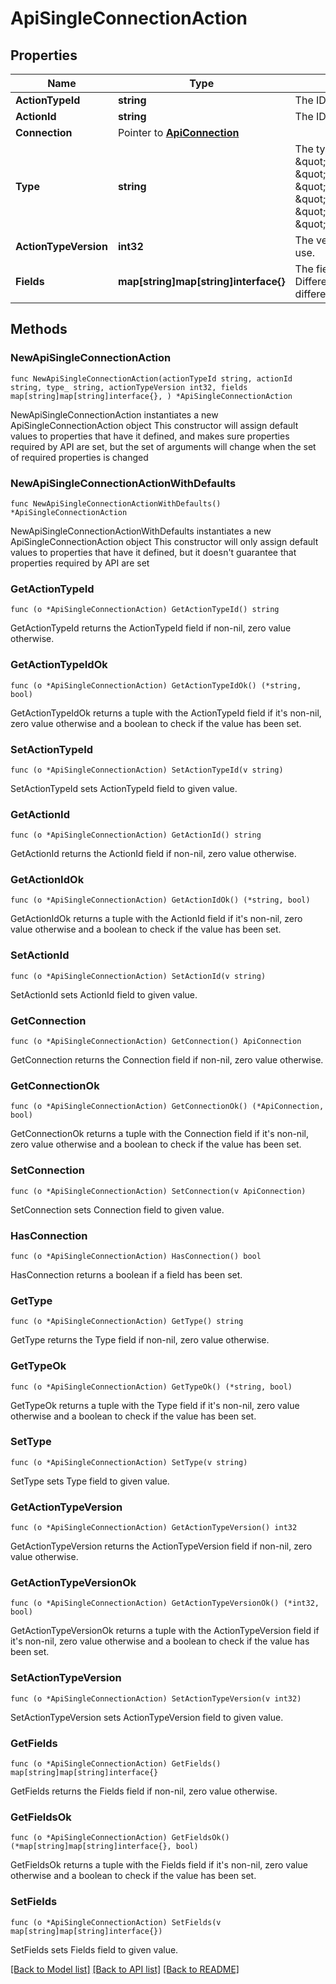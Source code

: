 # ApiSingleConnectionAction

## Properties

Name | Type | Description | Notes
------------ | ------------- | ------------- | -------------
**ActionTypeId** | **string** | The ID of the actionType to use. | 
**ActionId** | **string** | The ID for this action. | 
**Connection** | Pointer to [**ApiConnection**](ApiConnection.md) |  | [optional] 
**Type** | **string** | The type of action this is, can be: \&quot;STATIC_BRANCH\&quot;, \&quot;LIST_BRANCH\&quot;, \&quot;AB_TEST_BRANCH\&quot;, \&quot;CUSTOM_CODE\&quot;, \&quot;WEBHOOK\&quot;, or \&quot;SINGLE_CONNECTION\&quot; | [default to "SINGLE_CONNECTION"]
**ActionTypeVersion** | **int32** | The version of this actionType to use. | 
**Fields** | **map[string]map[string]interface{}** | The fields to pass into this action. Different action types accept different fields. | 

## Methods

### NewApiSingleConnectionAction

`func NewApiSingleConnectionAction(actionTypeId string, actionId string, type_ string, actionTypeVersion int32, fields map[string]map[string]interface{}, ) *ApiSingleConnectionAction`

NewApiSingleConnectionAction instantiates a new ApiSingleConnectionAction object
This constructor will assign default values to properties that have it defined,
and makes sure properties required by API are set, but the set of arguments
will change when the set of required properties is changed

### NewApiSingleConnectionActionWithDefaults

`func NewApiSingleConnectionActionWithDefaults() *ApiSingleConnectionAction`

NewApiSingleConnectionActionWithDefaults instantiates a new ApiSingleConnectionAction object
This constructor will only assign default values to properties that have it defined,
but it doesn't guarantee that properties required by API are set

### GetActionTypeId

`func (o *ApiSingleConnectionAction) GetActionTypeId() string`

GetActionTypeId returns the ActionTypeId field if non-nil, zero value otherwise.

### GetActionTypeIdOk

`func (o *ApiSingleConnectionAction) GetActionTypeIdOk() (*string, bool)`

GetActionTypeIdOk returns a tuple with the ActionTypeId field if it's non-nil, zero value otherwise
and a boolean to check if the value has been set.

### SetActionTypeId

`func (o *ApiSingleConnectionAction) SetActionTypeId(v string)`

SetActionTypeId sets ActionTypeId field to given value.


### GetActionId

`func (o *ApiSingleConnectionAction) GetActionId() string`

GetActionId returns the ActionId field if non-nil, zero value otherwise.

### GetActionIdOk

`func (o *ApiSingleConnectionAction) GetActionIdOk() (*string, bool)`

GetActionIdOk returns a tuple with the ActionId field if it's non-nil, zero value otherwise
and a boolean to check if the value has been set.

### SetActionId

`func (o *ApiSingleConnectionAction) SetActionId(v string)`

SetActionId sets ActionId field to given value.


### GetConnection

`func (o *ApiSingleConnectionAction) GetConnection() ApiConnection`

GetConnection returns the Connection field if non-nil, zero value otherwise.

### GetConnectionOk

`func (o *ApiSingleConnectionAction) GetConnectionOk() (*ApiConnection, bool)`

GetConnectionOk returns a tuple with the Connection field if it's non-nil, zero value otherwise
and a boolean to check if the value has been set.

### SetConnection

`func (o *ApiSingleConnectionAction) SetConnection(v ApiConnection)`

SetConnection sets Connection field to given value.

### HasConnection

`func (o *ApiSingleConnectionAction) HasConnection() bool`

HasConnection returns a boolean if a field has been set.

### GetType

`func (o *ApiSingleConnectionAction) GetType() string`

GetType returns the Type field if non-nil, zero value otherwise.

### GetTypeOk

`func (o *ApiSingleConnectionAction) GetTypeOk() (*string, bool)`

GetTypeOk returns a tuple with the Type field if it's non-nil, zero value otherwise
and a boolean to check if the value has been set.

### SetType

`func (o *ApiSingleConnectionAction) SetType(v string)`

SetType sets Type field to given value.


### GetActionTypeVersion

`func (o *ApiSingleConnectionAction) GetActionTypeVersion() int32`

GetActionTypeVersion returns the ActionTypeVersion field if non-nil, zero value otherwise.

### GetActionTypeVersionOk

`func (o *ApiSingleConnectionAction) GetActionTypeVersionOk() (*int32, bool)`

GetActionTypeVersionOk returns a tuple with the ActionTypeVersion field if it's non-nil, zero value otherwise
and a boolean to check if the value has been set.

### SetActionTypeVersion

`func (o *ApiSingleConnectionAction) SetActionTypeVersion(v int32)`

SetActionTypeVersion sets ActionTypeVersion field to given value.


### GetFields

`func (o *ApiSingleConnectionAction) GetFields() map[string]map[string]interface{}`

GetFields returns the Fields field if non-nil, zero value otherwise.

### GetFieldsOk

`func (o *ApiSingleConnectionAction) GetFieldsOk() (*map[string]map[string]interface{}, bool)`

GetFieldsOk returns a tuple with the Fields field if it's non-nil, zero value otherwise
and a boolean to check if the value has been set.

### SetFields

`func (o *ApiSingleConnectionAction) SetFields(v map[string]map[string]interface{})`

SetFields sets Fields field to given value.



[[Back to Model list]](../README.md#documentation-for-models) [[Back to API list]](../README.md#documentation-for-api-endpoints) [[Back to README]](../README.md)


